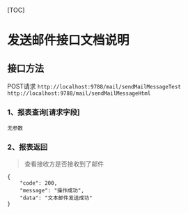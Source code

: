[TOC]

# 发送邮件接口文档说明

## 接口方法

POST请求
`http://localhost:9788/mail/sendMailMessageTest`
`http://localhost:9788/mail/sendMailMessageHtml`

### 1、报表查询[请求字段]

```
无参数
```

### 2、报表返回

> 查看接收方是否接收到了邮件

```
{
    "code": 200,
    "message": "操作成功",
    "data": "文本邮件发送成功"
}
```
